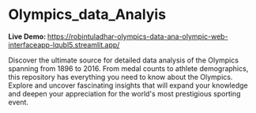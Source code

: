 # Olympics_data_Analyis
<b>Live Demo: </b>https://robintuladhar-olympics-data-ana-olympic-web-interfaceapp-lqubl5.streamlit.app/ 

Discover the ultimate source for detailed data analysis of the Olympics spanning from 1896 to 2016. From medal counts to athlete demographics, this repository has everything you need to know about the Olympics. Explore and uncover fascinating insights that will expand your knowledge and deepen your appreciation for the world's most prestigious sporting event.


